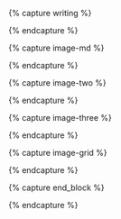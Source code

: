 {% capture writing %}
<div class="center measure-wide ph3 ph3-sm ph0-l f5 lh-copy text" markdown="1">
{% endcapture %}

{% capture image-md %}
<div class="mw7 center" markdown="1">
{% endcapture %}

{% capture image-two %}
<div class="flex flex-column flex-row-ns justify-center">

{% endcapture %}

{% capture image-three %}
<div class="flex flex-column flex-wrap flex-row-ns justify-around center">
{% endcapture %}

{% capture image-grid  %}
<div class="flex flex-wrap center mb4">
{% endcapture %}

{% capture end_block %}
</div>
{% endcapture %}
